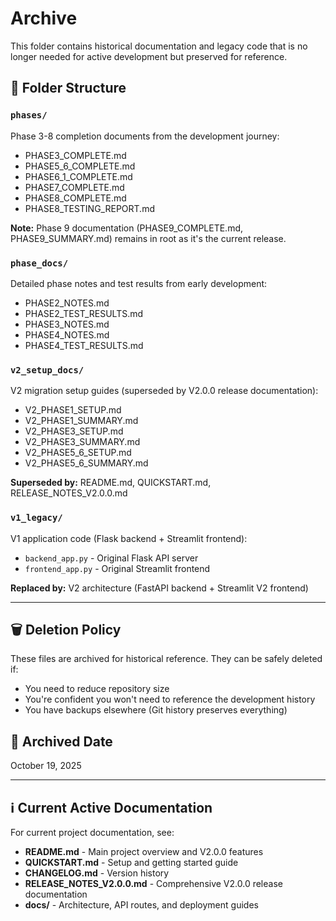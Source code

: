 # Archive

This folder contains historical documentation and legacy code that is no longer needed for active development but preserved for reference.

## 📁 Folder Structure

### `phases/`
Phase 3-8 completion documents from the development journey:
- PHASE3_COMPLETE.md
- PHASE5_6_COMPLETE.md
- PHASE6_1_COMPLETE.md
- PHASE7_COMPLETE.md
- PHASE8_COMPLETE.md
- PHASE8_TESTING_REPORT.md

**Note:** Phase 9 documentation (PHASE9_COMPLETE.md, PHASE9_SUMMARY.md) remains in root as it's the current release.

### `phase_docs/`
Detailed phase notes and test results from early development:
- PHASE2_NOTES.md
- PHASE2_TEST_RESULTS.md
- PHASE3_NOTES.md
- PHASE4_NOTES.md
- PHASE4_TEST_RESULTS.md

### `v2_setup_docs/`
V2 migration setup guides (superseded by V2.0.0 release documentation):
- V2_PHASE1_SETUP.md
- V2_PHASE1_SUMMARY.md
- V2_PHASE3_SETUP.md
- V2_PHASE3_SUMMARY.md
- V2_PHASE5_6_SETUP.md
- V2_PHASE5_6_SUMMARY.md

**Superseded by:** README.md, QUICKSTART.md, RELEASE_NOTES_V2.0.0.md

### `v1_legacy/`
V1 application code (Flask backend + Streamlit frontend):
- `backend_app.py` - Original Flask API server
- `frontend_app.py` - Original Streamlit frontend

**Replaced by:** V2 architecture (FastAPI backend + Streamlit V2 frontend)

---

## 🗑️ Deletion Policy

These files are archived for historical reference. They can be safely deleted if:
- You need to reduce repository size
- You're confident you won't need to reference the development history
- You have backups elsewhere (Git history preserves everything)

## 📅 Archived Date

October 19, 2025

---

## ℹ️ Current Active Documentation

For current project documentation, see:
- **README.md** - Main project overview and V2.0.0 features
- **QUICKSTART.md** - Setup and getting started guide
- **CHANGELOG.md** - Version history
- **RELEASE_NOTES_V2.0.0.md** - Comprehensive V2.0.0 release documentation
- **docs/** - Architecture, API routes, and deployment guides
